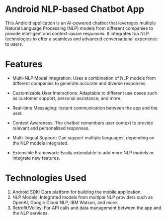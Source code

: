 # Android NLP-based Chatbot App
This Android application is an AI-powered chatbot that leverages multiple Natural Language Processing (NLP) models from different companies to provide intelligent and context-aware responses. It integrates top NLP technologies to offer a seamless and advanced conversational experience to users.

# Features
* Multi-NLP Model Integration: Uses a combination of NLP models from different companies to generate accurate and diverse responses.
   
* Customizable User Interactions: Adaptable to different use cases such as customer support, personal assistance, and more.
   
* Real-time Messaging: Instant communication between the app and the user.
   
* Context Awareness: The chatbot remembers user context to provide relevant and personalized responses.

* Multi-lingual Support: Can support multiple languages, depending on the NLP models integrated.
    
* Extensible Framework: Easily extendable to add more NLP models or integrate new features.
   
# Technologies Used
1. Android SDK: Core platform for building the mobile application.
2. NLP Models: Integrated models from multiple NLP providers such as OpenAI, Google Cloud NLP, IBM Watson, and more.
3. Retrofit/Volley: For API calls and data management between the app and the NLP services.
